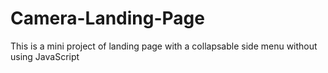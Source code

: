 # Camera-Landing-Page
This is a mini project of landing page with a collapsable side menu without using JavaScript
